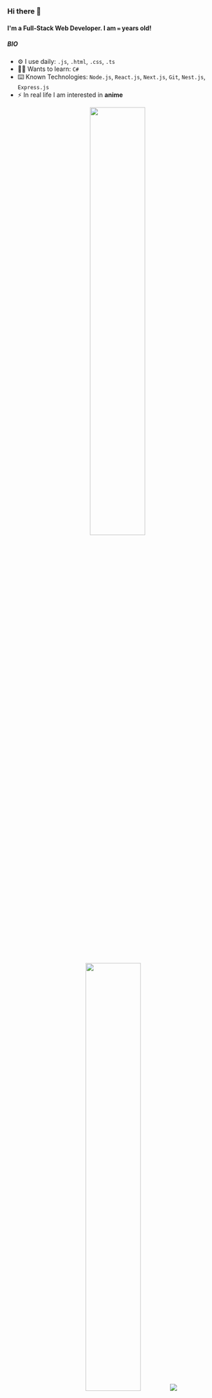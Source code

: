 ### Hi there 👋

#### I'm a Full-Stack Web Developer. I am `∞` years old!

##### BIO

- ⚙️ I use daily: `.js`, `.html`, `.css`, `.ts`
- 👨‍🎓 Wants to learn: `C#`
- ⌨️ Known Technologies: `Node.js`, `React.js`, `Next.js`, `Git`, `Nest.js`, `Express.js`
- ⚡️ In real life I am interested in **anime**

<p align="center">
  <img height="50%" width="auto" src ="https://github-readme-stats.vercel.app/api?username=titsex&show_icons=true&count_private=true&theme=darcula&hide_border=true&hide=issues,contribs&bg_color=00000000">
  <img height="50%" width="auto" src ="https://github-readme-stats.vercel.app/api/top-langs/?username=titsex&hide_border=true&theme=darcula&bg_color=00000000&langs_count=6&hide=jupyter%20notebook,tex,css,php,shell">
  <img src ="https://github-readme-streak-stats.herokuapp.com?user=titsex&theme=darcula&hide_border=true&background=FFFFFF00">
  <br>
  <br>
  <a target="_blank" href="https://www.buymeacoffee.com/titsex"> <img align="center" src="https://cdn.buymeacoffee.com/buttons/v2/default-orange.png" height="50" width="210" alt="titsex" /></a>
</p>
